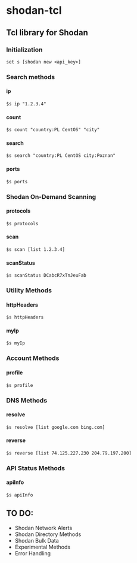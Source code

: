 # shodan-tcl
## Tcl library for Shodan

### Initialization
```
set s [shodan new <api_key>]

```

### Search methods
#### ip
```
$s ip "1.2.3.4"
```

#### count
```
$s count "country:PL CentOS" "city"

```
#### search
```
$s search "country:PL CentOS city:Poznan"

```
#### ports
```
$s ports

```

### Shodan On-Demand Scanning
#### protocols
```
$s protocols

```
#### scan
```
$s scan [list 1.2.3.4]

```
#### scanStatus
```
$s scanStatus DCabcR7xTnJeuFab

```
### Utility Methods
#### httpHeaders
```
$s httpHeaders

```
#### myIp
```
$s myIp

```

### Account Methods
#### profile
```
$s profile

```

### DNS Methods
#### resolve
```
$s resolve [list google.com bing.com]

```
#### reverse
```
$s reverse [list 74.125.227.230 204.79.197.200]
```

### API Status Methods
#### apiInfo
```
$s apiInfo

```

## TO DO:
- Shodan Network Alerts
- Shodan Directory Methods
- Shodan Bulk Data
- Experimental Methods
- Error Handling
